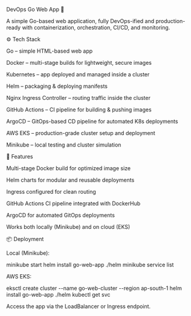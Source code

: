 DevOps Go Web App 🚀

A simple Go-based web application, fully DevOps-ified and production-ready with containerization, orchestration, CI/CD, and monitoring.

⚙️ Tech Stack

Go – simple HTML-based web app

Docker – multi-stage builds for lightweight, secure images

Kubernetes – app deployed and managed inside a cluster

Helm – packaging & deploying manifests

Nginx Ingress Controller – routing traffic inside the cluster

GitHub Actions – CI pipeline for building & pushing images

ArgoCD – GitOps-based CD pipeline for automated K8s deployments

AWS EKS – production-grade cluster setup and deployment

Minikube – local testing and cluster simulation

🚀 Features

Multi-stage Docker build for optimized image size

Helm charts for modular and reusable deployments

Ingress configured for clean routing

GitHub Actions CI pipeline integrated with DockerHub

ArgoCD for automated GitOps deployments

Works both locally (Minikube) and on cloud (EKS)

📦 Deployment

Local (Minikube):

minikube start
helm install go-web-app ./helm
minikube service list


AWS EKS:

eksctl create cluster --name go-web-cluster --region ap-south-1
helm install go-web-app ./helm
kubectl get svc


Access the app via the LoadBalancer or Ingress endpoint.